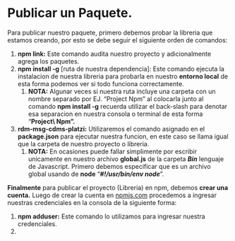 # Publicar un Paquete.

Para publicar nuestro paquete, primero debemos probar la libreria que estamos creando, por esto se debe seguir el siguiente orden de comandos:

1. **npm link:** Este comando audita nuestro proyecto y adicionalmente agrega los paquetes.
2. **npm install -g** [ruta de nuestra dependencia]: Este comando ejecuta la instalacion de nuestra libreria para probarla en nuestro **entorno local** de esta forma podemos ver si todo funciona correctamente.
    1. **NOTA:** Algunar veces si nuestra ruta incluye una carpeta con un nombre separado por EJ. “Project Npm” al colocarla junto al comando **npm install -g** recuerda utilizar el back-slash para denotar esa separacion en nuestra consola o terminal de esta forma “**Project\ Npm”.**
3. **rdm-msg-cdms-platzi:** Utilizaremos el comando asignado en el **package.json** para ejecutar nuestra funcion, en este caso se llama igual que la carpeta de nuestro proyecto o libreria.
    1. **NOTA:** En ocasiones puede fallar simplimente por escribir unicamente en nuestro archivo **global.js** de la carpeta ***Bin*** lenguaje de Javascript. Primero debemos especificar que es un archivo global usando de **node** “***#!/usr/bin/env node***”. 

**Finalmente** para publicar el proyecto (Libreria) en npm, debemos **crear una cuenta.** Luego de crear la cuenta en [npmjs.com](http://npmjs.com) procedemos a ingresar nuestras credenciales en la consola de la siguiente forma:

1. **npm adduser:** Este comando lo utilizamos para ingresar nuestra credenciales.
2.
